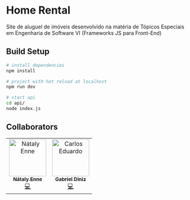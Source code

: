 # Home Rental

Site de aluguel de imóveis desenvolvido na matéria de Tópicos Especiais em Engenharia de Software VI (Frameworks JS para Front-End)

## Build Setup

```bash
# install dependencies
npm install

# project with hot reload at localhost
npm run dev

# start api
cd api/
node index.js
```

## Collaborators
<table>
  <tr>
    <td align="center">
      <a href="https://github.com/nataly-enne">
        <img src="https://avatars3.githubusercontent.com/u/26802307?s=400&v=4" width="100px;" alt="Nátaly Enne"/>
        <br />
        <sub><b>Nátaly Enne</b></sub>
      </a><br />
      <a href="https://github.com/nataly-enne/apartment-rental/commits?author=nataly-enne" title="Code">💻</a>
    </td>
    <td align="center">
      <a href="https://github.com/Gaobaofogo">
        <img src="https://avatars.githubusercontent.com/u/22860539?v=4" width="100px;" alt="Carlos Eduardo"/>
        <br />
        <sub><b>Gabriel Diniz</b></sub>
      </a><br />
      <a href="https://github.com/nataly-enne/apartment-rental/commits?author=Gaobaofogo" title="Code">💻</a>
  </tr>
</table>